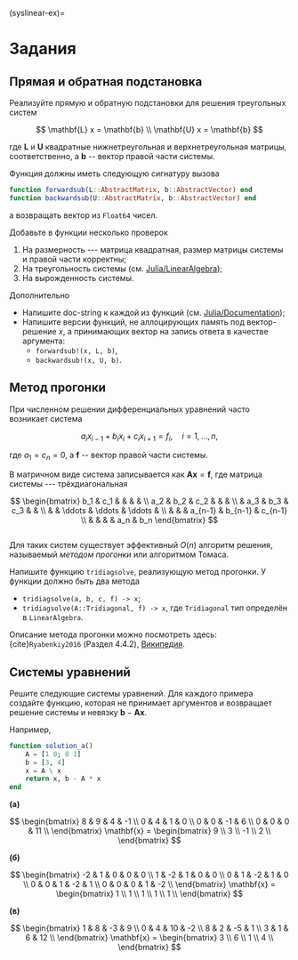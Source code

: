 (syslinear-ex)=
# Задания

## Прямая и обратная подстановка

Реализуйте прямую и обратную подстановки для решения треугольных систем

$$
\mathbf{L} x = \mathbf{b}
\\ \mathbf{U} x = \mathbf{b}
$$

где $\mathbf{L}$ и $\mathbf{U}$ квадратные нижнетреугольная и верхнетреугольная матрицы, соответственно, а $\mathbf{b}$ -- вектор правой части системы.

Функция должны иметь следующую сигнатуру вызова

```julia
function forwardsub(L::AbstractMatrix, b::AbstractVector) end
function backwardsub(U::AbstractMatrix, b::AbstractVector) end
```

а возвращать вектор из `Float64` чисел.

Добавьте в функции несколько проверок

1. На размерность --- матрица квадратная, размер матрицы системы и правой части корректны;
2. На треугольность системы (см. [Julia/LinearAlgebra](https://docs.julialang.org/en/v1/stdlib/LinearAlgebra/));
3. На вырожденность системы.

Дополнительно

- Напишите doc-string к каждой из функций (см. [Julia/Documentation](https://docs.julialang.org/en/v1/manual/documentation/));
- Напишите версии функций, не аллоцирующих память под вектор-решение $x$, а принимающих вектор на запись ответа в качестве аргумента:
    + `forwardsub!(x, L, b)`,
    + `backwardsub!(x, U, b)`.
    
## Метод прогонки

При численном решении дифференциальных уравнений часто возникает система

$$
a_i x_{i-1} + b_i x_i + c_i x_{i+1} = f_i, \quad i=1,\ldots,n,
$$

где $a_1 = c_n = 0$, а $\mathbf{f}$ -- вектор правой части системы.

В матричном виде система записывается как $\mathbf{A} \mathbf{x} = \mathbf{f}$, где матрица системы --- трёхдиагональная

$$
\begin{bmatrix}
b_1 & c_1 &        &         &         & \\
a_2 & b_2 & c_2    &         &         & \\
    & a_3 & b_3    & c_3     &         & \\
    &     & \ddots & \ddots  & \ddots  & \\
    &     &        & a_{n-1} & b_{n-1} & c_{n-1} \\
    &     &        &         & a_n     & b_n
\end{bmatrix}
$$


```{index} метод; прогонки
```
Для таких систем существует эффективный $O(n)$ алгоритм решения, называемый *методом прогонки* или алгоритмом Томаса.

Напишите функцию `tridiagsolve`, реализующую метод прогонки.
У функции должно быть два метода

- `tridiagsolve(a, b, c, f) -> x`;
- `tridiagsolve(A::Tridiagonal, f) -> x`, где `Tridiagonal` тип определён в `LinearAlgebra`.

Описание метода прогонки можно посмотреть здесь: {cite}`Ryabenkiy2016` (Раздел 4.4.2), [Википедия](https://ru.wikipedia.org/wiki/%D0%9C%D0%B5%D1%82%D0%BE%D0%B4_%D0%BF%D1%80%D0%BE%D0%B3%D0%BE%D0%BD%D0%BA%D0%B8).

## Системы уравнений

Решите следующие системы уравнений. Для каждого примера создайте функцию, которая не принимает аргументов и возвращает решение системы и невязку $\mathbf{b} - \mathbf{A}\mathbf{x}$.

Например,

```julia
function solution_a()
    A = [1 0; 0 1]
    b = [3, 4]
    x = A \ x
    return x, b - A * x
end
```

**(а)**

$$
\begin{bmatrix}
8 & 9 & 4 & -1 \\
0 & 4 & 1 & 0 \\
0 & 0 & -1 & 6 \\
0 & 0 & 0 & 11 \\
\end{bmatrix}
\mathbf{x}
= \begin{bmatrix}
9 \\
3 \\
-1 \\
2 \\
\end{bmatrix}
$$

**(б)**

$$
\begin{bmatrix}
-2 & 1 & 0 & 0 & 0 \\
1 & -2 & 1 & 0 & 0 \\
0 & 1 & -2 & 1 & 0 \\
0 & 0 & 1 & -2 & 1 \\
0 & 0 & 0 & 1 & -2 \\
\end{bmatrix}
\mathbf{x}
= \begin{bmatrix}
1 \\
1 \\
1 \\
1 \\
1 \\
\end{bmatrix}
$$

**(в)**

$$
\begin{bmatrix}
    1 & 8 & -3 & 9 \\
    0 & 4 & 10 & -2 \\
    8 & 2 & -5 & 1 \\
    3 & 1 & 6 & 12 \\
\end{bmatrix}
\mathbf{x}
= \begin{bmatrix}
    3 \\
    6 \\
    1 \\
    4 \\
\end{bmatrix}
$$

